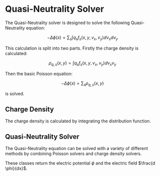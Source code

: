 # Quasi-Neutrality Solver

The Quasi-Neutrality solver is designed to solve the following Quasi-Neutrality equation:

$$ -\Delta \phi(x) = \sum_s \int q_s f_s(x,y,v_x,v_y) dv_x dv_y $$

This calculation is split into two parts. Firstly the charge density is calculated:

$$ \rho_{q,s}(x, y) = \int q_s f_s(x,y,v_x,v_y) dv_x v_y $$

Then the basic Poisson equation:

$$ -\Delta \phi(x) = \sum_s \rho_{q,s}(x,y) $$

is solved.

## Charge Density

The charge density is calculated by integrating the distribution function.

## Quasi-Neutrality Solver

The Quasi-Neutrality equation can be solved with a variety of different methods by combining Poisson solvers and charge density solvers.

These classes return the electric potential $\phi$ and the electric field $\frac{d \phi}{dx}$.

